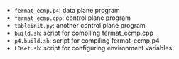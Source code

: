 - `fermat_ecmp.p4`: data plane program
- `fermat_ecmp.cpp`: control plane program
- `tableinit.py`: another control plane program
- `build.sh`: script for compiling fermat_ecmp.cpp
- `p4.build.sh`: script for compiling fermat_ecmp.p4
- `LDset.sh`: script for configuring environment variables
